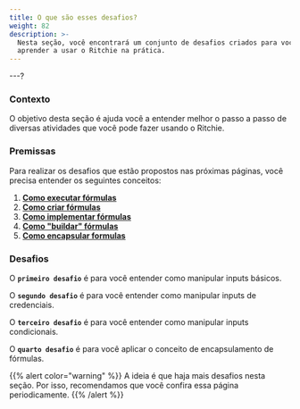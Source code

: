 ```yaml
---
title: O que são esses desafios?
weight: 82
description: >-
  Nesta seção, você encontrará um conjunto de desafios criados para você
  aprender a usar o Ritchie na prática.
---
```


---?

### Contexto

O objetivo desta seção é ajuda você a entender melhor o passo a passo de diversas atividades que você pode fazer usando o Ritchie. 

### Premissas

Para realizar os desafios que estão propostos nas próximas páginas, você precisa entender os seguintes conceitos: 

1. [**Como executar fórmulas**](../../../../../../tutorials/formulas/como-executar-formulas/)
2. [**Como criar fórmulas**](../../../../../tutorials/formulas/como-criar-formulas)
3. [**Como implementar fórmulas**](../../../../tutorials/formulas/como-implementar-formulas/)
4. [**Como "buildar" fórmulas**](../../../tutorials/formulas/como-buildar-formulas)
5. [**Como encapsular formulas**](../../tutorials/formulas/como-encapsular-formulas)

### Desafios

O **`primeiro desafio`** é para você entender como manipular inputs básicos. 



O **`segundo desafio`** é para você entender como manipular inputs de credenciais. 



O **`terceiro desafio`** é para você entender como manipular inputs condicionais.



O **`quarto desafio`** é para você aplicar o conceito de encapsulamento de fórmulas.





{{% alert color="warning" %}}
A ideia é que haja mais desafios nesta seção. Por isso, recomendamos que você confira essa página periodicamente. 
{{% /alert %}}
